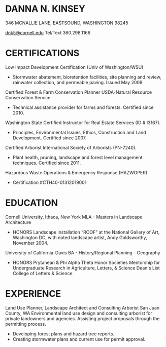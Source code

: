 # DANNA N. KINSEY		
 				
346 MCNALLIE LANE, EASTSOUND, WASHINGTON 98245

dnk5@cornell.edu 	Tel/Text 360.298.1166  	



# CERTIFICATIONS

Low Impact Development Certification (Univ of Washington/WSU)
+ Stormwater abatement, bioretention facilities, site planning and review, rainwater collection, and permeable paving. Issued May 2009.

Certified Forest & Farm Conservation Planner USDA-Natural Resource Conservation Service. 
+ Technical assistance provider for farms and forests. Certified since 2010.

Washington State Certified Instructor for Real Estate Services (ID # I3167). 
+ Principles, Environmental Issues, Ethics, Construction and Land Development. Certified since 2007.

Certified Arborist International Society of Arborists (PN-7240). 
+ Plant health, pruning, landscape and forest level management techniques. Certified since 2011.

Hazardous Waste Operations & Emergency Response (HAZWOPER) 
+ Certification #CTH40-01312019001



# EDUCATION

Cornell University, Ithaca, New York		MLA - Masters in Landscape Architecture

+ HONORS
Landscape installation “ROOF” at the National Gallery of Art, Washington DC, with noted landscape artist, Andy Goldsworthy, November 2004.


University of California-Davis			BA - History/Regional Planning - Geography

+ HONORS
Prytanean & Phi Alpha Theta Honor Societies
Mentorship for Undergraduate Research in Agriculture, Letters, & Science
Dean's List College of Letters & Science



# EXPERIENCE

Land Use Planner, Landscape Architect and Consulting Arborist
San Juan County, WA
Environmental land use design and consulting arborist for private landowners and agencies. Assisting project proposals through the permitting process. 
+ Developing forest plans and hazard tree reports. 
+ Creating stormwater plans and current use for permit approval.

